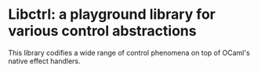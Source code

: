 # Libctrl: a playground library for various control abstractions

This library codifies a wide range of control phenomena on top of OCaml's native effect handlers.
